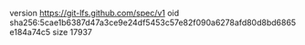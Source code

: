 version https://git-lfs.github.com/spec/v1
oid sha256:5cae1b6387d47a3ce9e24df5453c57e82f090a6278afd80d8bd6865e184a74c5
size 17937
